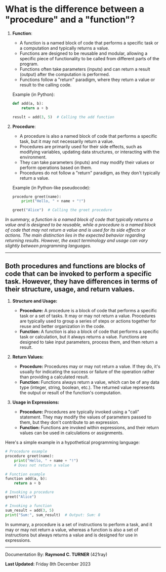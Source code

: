# What is the difference between a "procedure" and a "function"?

1. **Function**:
   - A function is a named block of code that performs a specific task or a computation and typically returns a value.
   - Functions are designed to be reusable and modular, allowing a specific piece of functionality to be called from different parts of the program.
   - Functions often take parameters (inputs) and can return a result (output) after the computation is performed.
   - Functions follow a "return" paradigm, where they return a value or result to the calling code.

   Example (in Python):
   ```python
   def add(a, b):
       return a + b

   result = add(3, 5)  # Calling the add function
   ```

2. **Procedure**:
   - A procedure is also a named block of code that performs a specific task, but it may not necessarily return a value.
   - Procedures are primarily used for their side effects, such as modifying variables, updating data structures, or interacting with the environment.
   - They can take parameters (inputs) and may modify their values or perform operations based on them.
   - Procedures do not follow a "return" paradigm, as they don't typically return a value.

   Example (in Python-like pseudocode):
   ```python
   procedure greet(name):
       print("Hello, " + name + "!")
   
   greet("Alice")  # Calling the greet procedure
   ```

*In summary, a function is a named block of code that typically returns a value and is designed to be reusable, while a procedure is a named block of code that may not return a value and is used for its side effects or actions. The main distinction lies in the expected behavior regarding returning results. However, the exact terminology and usage can vary slightly between programming languages.*

---

## Both procedures and functions are blocks of code that can be invoked to perform a specific task. However, they have differences in terms of their structure, usage, and return values.

1. **Structure and Usage:**
   - **Procedure:** A procedure is a block of code that performs a specific task or a set of tasks. It may or may not return a value. Procedures are typically used to group a series of steps or actions together for reuse and better organization in the code.
   - **Function:** A function is also a block of code that performs a specific task or calculation, but it always returns a value. Functions are designed to take input parameters, process them, and then return a result.

2. **Return Values:**
   - **Procedure:** Procedures may or may not return a value. If they do, it's usually for indicating the success or failure of the operation rather than providing a calculated result.
   - **Function:** Functions always return a value, which can be of any data type (integer, string, boolean, etc.). The returned value represents the output or result of the function's computation.

3. **Usage in Expressions:**
   - **Procedure:** Procedures are typically invoked using a "call" statement. They may modify the values of parameters passed to them, but they don't contribute to an expression.
   - **Function:** Functions are invoked within expressions, and their return values can be used in calculations or assignments.

Here's a simple example in a hypothetical programming language:

```python
# Procedure example
procedure greet(name):
    print("Hello, " + name + "!")
    # Does not return a value

# Function example
function add(a, b):
    return a + b

# Invoking a procedure
greet("Alice")

# Invoking a function
sum_result = add(3, 5)
print("Sum:", sum_result)  # Output: Sum: 8
```

In summary, a procedure is a set of instructions to perform a task, and it may or may not return a value, whereas a function is also a set of instructions but always returns a value and is designed for use in expressions.

---

Documentation By: **Raymond C. TURNER** (421ray)

**Last Updated:** Friday 8th December 2023